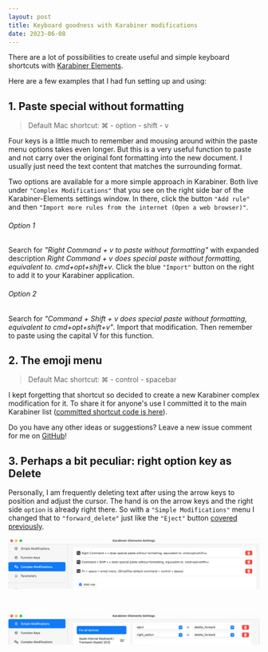 ```yaml
---
layout: post
title: Keyboard goodness with Karabiner modifications
date: 2023-06-08
---
```


There are a lot of possibilities to create useful and simple keyboard shortcuts with [Karabiner Elements](https://karabiner-elements.pqrs.org).

Here are a few examples that I had fun setting up and using:

## 1. Paste special without formatting

> Default Mac shortcut: ⌘ - option - shift - v

Four keys is a little much to remember and mousing around within the paste menu options takes even longer. But this is a very useful function to paste and not carry over the original font formatting into the new document. I usually just need the text content that matches the surrounding format. 

Two options are available for a more simple approach in Karabiner. Both live under `"Complex Modifications"` that you see on the right side bar of the Karabiner-Elements settings window. In there, click the button `"Add rule"` and then `"Import more rules from the internet (Open a web browser)"`.

###### Option 1

Search for _"Right Command + v to paste without formatting"_ with expanded description _Right Command + v does special paste without formatting, equivalent to. cmd+opt+shift+v_. Click the blue `"Import"` button on the right to add it to your Karabiner application.

###### Option 2

Search for _"Command + Shift + v does special paste without formatting, equivalent to cmd+opt+shift+v"_. Import that modification. Then remember to paste using the capital V for this function.

## 2. The emoji menu

> Default Mac shortcut: ⌘ - control - spacebar

I kept forgetting that shortcut so decided to create a new Karabiner complex modification for it. To share it for anyone's use I committed it to the main Karabiner list ([committed shortcut code is here](https://github.com/pqrs-org/KE-complex_modifications/commit/0dd56bb83ab7b55bedbcc9759408f10f626d34ce)).

Do you have any other ideas or suggestions? Leave a new issue comment for me on [GitHub](https://github.com/verity-s/verity-s.github.io/issues)!

## 3. Perhaps a bit peculiar: right option key as Delete

Personally, I am frequently deleting text after using the arrow keys to position and adjust the cursor. The hand is on the arrow keys and the right side `option` is already right there. So with a `"Simple Modifications"` menu I changed that to `"forward_delete"` just like the `"Eject"` button [covered previously](2023-06-07-eject-button).

![Karabiner screenshot 2](/assets/images/karabiner2.png)

<br />

![Karabiner screenshot 1a](/assets/images/karabiner1a.png)
